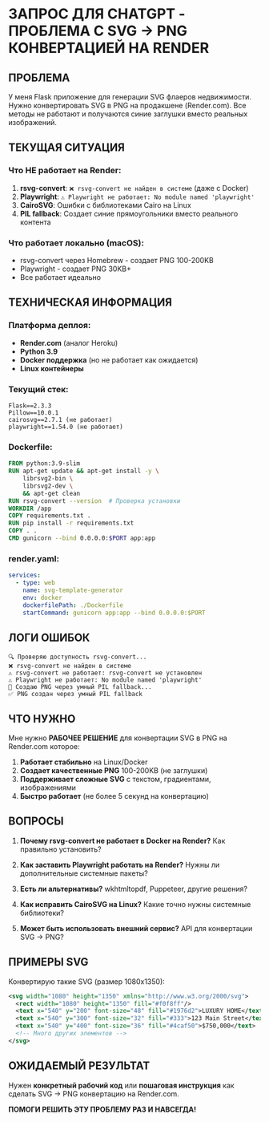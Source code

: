 # ЗАПРОС ДЛЯ CHATGPT - ПРОБЛЕМА С SVG → PNG КОНВЕРТАЦИЕЙ НА RENDER

## ПРОБЛЕМА
У меня Flask приложение для генерации SVG флаеров недвижимости. Нужно конвертировать SVG в PNG на продакшене (Render.com). Все методы не работают и получаются синие заглушки вместо реальных изображений.

## ТЕКУЩАЯ СИТУАЦИЯ

### Что НЕ работает на Render:
1. **rsvg-convert**: `❌ rsvg-convert не найден в системе` (даже с Docker)
2. **Playwright**: `⚠️ Playwright не работает: No module named 'playwright'` 
3. **CairoSVG**: Ошибки с библиотеками Cairo на Linux
4. **PIL fallback**: Создает синие прямоугольники вместо реального контента

### Что работает локально (macOS):
- rsvg-convert через Homebrew - создает PNG 100-200KB
- Playwright - создает PNG 30KB+
- Все работает идеально

## ТЕХНИЧЕСКАЯ ИНФОРМАЦИЯ

### Платформа деплоя:
- **Render.com** (аналог Heroku)
- **Python 3.9**
- **Docker поддержка** (но не работает как ожидается)
- **Linux контейнеры**

### Текущий стек:
```
Flask==2.3.3
Pillow==10.0.1
cairosvg==2.7.1 (не работает)
playwright==1.54.0 (не работает)
```

### Dockerfile:
```dockerfile
FROM python:3.9-slim
RUN apt-get update && apt-get install -y \
    librsvg2-bin \
    librsvg2-dev \
    && apt-get clean
RUN rsvg-convert --version  # Проверка установки
WORKDIR /app
COPY requirements.txt .
RUN pip install -r requirements.txt
COPY . .
CMD gunicorn --bind 0.0.0.0:$PORT app:app
```

### render.yaml:
```yaml
services:
  - type: web
    name: svg-template-generator
    env: docker
    dockerfilePath: ./Dockerfile
    startCommand: gunicorn app:app --bind 0.0.0.0:$PORT
```

## ЛОГИ ОШИБОК

```
🔍 Проверяю доступность rsvg-convert...
❌ rsvg-convert не найден в системе
⚠️ rsvg-convert не работает: rsvg-convert не установлен
⚠️ Playwright не работает: No module named 'playwright'
🎨 Создаю PNG через умный PIL fallback...
✅ PNG создан через умный PIL fallback
```

## ЧТО НУЖНО

Мне нужно **РАБОЧЕЕ РЕШЕНИЕ** для конвертации SVG в PNG на Render.com которое:

1. **Работает стабильно** на Linux/Docker
2. **Создает качественные PNG** 100-200KB (не заглушки)
3. **Поддерживает сложные SVG** с текстом, градиентами, изображениями
4. **Быстро работает** (не более 5 секунд на конвертацию)

## ВОПРОСЫ

1. **Почему rsvg-convert не работает в Docker на Render?** Как правильно установить?

2. **Как заставить Playwright работать на Render?** Нужны ли дополнительные системные пакеты?

3. **Есть ли альтернативы?** wkhtmltopdf, Puppeteer, другие решения?

4. **Как исправить CairoSVG на Linux?** Какие точно нужны системные библиотеки?

5. **Может быть использовать внешний сервис?** API для конвертации SVG → PNG?

## ПРИМЕРЫ SVG

Конвертирую такие SVG (размер 1080x1350):

```xml
<svg width="1080" height="1350" xmlns="http://www.w3.org/2000/svg">
  <rect width="1080" height="1350" fill="#f0f8ff"/>
  <text x="540" y="200" font-size="48" fill="#1976d2">LUXURY HOME</text>
  <text x="540" y="300" font-size="32" fill="#333">123 Main Street</text>
  <text x="540" y="400" font-size="36" fill="#4caf50">$750,000</text>
  <!-- Много других элементов -->
</svg>
```

## ОЖИДАЕМЫЙ РЕЗУЛЬТАТ

Нужен **конкретный рабочий код** или **пошаговая инструкция** как сделать SVG → PNG конвертацию на Render.com.

**ПОМОГИ РЕШИТЬ ЭТУ ПРОБЛЕМУ РАЗ И НАВСЕГДА!**